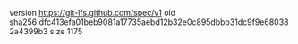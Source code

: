 version https://git-lfs.github.com/spec/v1
oid sha256:dfc413efa01beb9081a17735aebd12b32e0c895dbbb31dc9f9e680382a4399b3
size 1175
